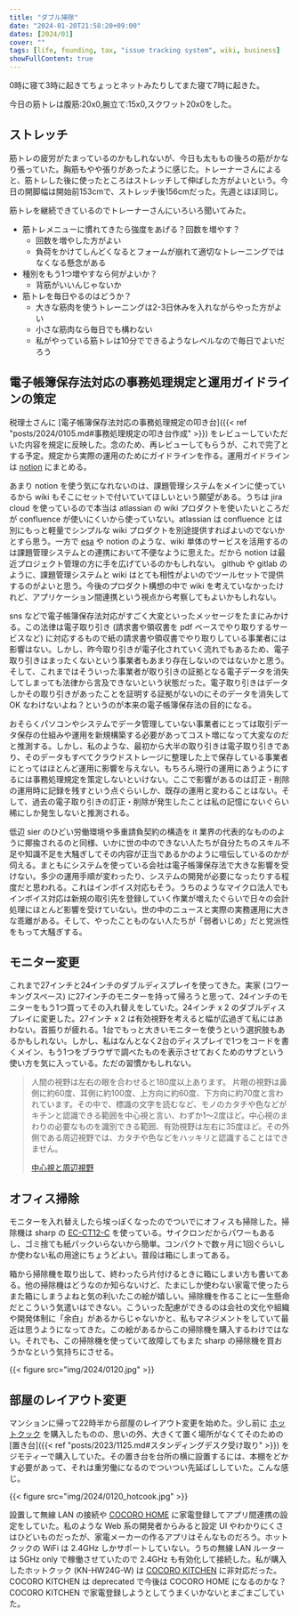 ```yaml
---
title: "ダブル掃除"
date: "2024-01-20T21:58:20+09:00"
dates: [2024/01]
cover: ""
tags: [life, founding, tax, "issue tracking system", wiki, business]
showFullContent: true
---
```


0時に寝て3時に起きてちょっとネットみたりしてまた寝て7時に起きた。

今日の筋トレは腹筋:20x0,腕立て:15x0,スクワット20x0をした。

## ストレッチ

筋トレの疲労がたまっているのかもしれないが、今日も太ももの後ろの筋がかなり張っていた。胸筋もやや張りがあったように感じた。トレーナーさんによると、筋トレした後に使ったところはストレッチして伸ばした方がよいという。今日の開脚幅は開始前153cmで、ストレッチ後156cmだった。先週とほぼ同じ。

筋トレを継続できているのでトレーナーさんにいろいろ聞いてみた。

* 筋トレメニューに慣れてきたら強度をあげる？回数を増やす？
  * 回数を増やした方がよい
  * 負荷をかけてしんどくなるとフォームが崩れて適切なトレーニングではなくなる懸念がある
* 種別をもう1つ増やすなら何がよいか？
  * 背筋がいいんじゃないか
* 筋トレを毎日やるのはどうか？
  * 大きな筋肉を使うトレーニングは2-3日休みを入れながらやった方がよい
  * 小さな筋肉なら毎日でも構わない
  * 私がやっている筋トレは10分でできるようなレベルなので毎日でよいだろう

## 電子帳簿保存法対応の事務処理規定と運用ガイドラインの策定

税理士さんに [電子帳簿保存法対応の事務処理規定の叩き台]({{< ref "posts/2024/0105.md#事務処理規定の叩き台作成" >}}) をレビューしていただいた内容を規定に反映した。念のため、再レビューしてもらうが、これで完了とする予定。規定から実際の運用のためにガイドラインを作る。運用ガイドラインは [notion](https://www.notion.so/ja-jp) にまとめる。

あまり notion を使う気になれないのは、課題管理システムをメインに使っているから wiki もそこにセットで付いていてほしいという願望がある。うちは jira cloud を使っているので本当は atlassian の wiki プロダクトを使いたいところだが confluence が使いにくいから使っていない。atlassian は confluence とは別にもっと軽量でシンプルな wiki プロダクトを別途提供すればよいのでないかとすら思う。一方で [esa](https://esa.io/) や notion のような、wiki 単体のサービスを活用するのは課題管理システムとの連携において不便なように思えた。だから notion は最近プロジェクト管理の方に手を広げているのかもしれない。 github や gitlab のように、課題管理システムと wiki はとても相性がよいのでツールセットで提供するのがよいと思う。今後のプロダクト構想の中で wiki を考えていなかったけれど、アプリケーション間連携という視点から考察してもよいかもしれない。

sns などで電子帳簿保存法対応がすごく大変といったメッセージをたまにみかける。この法律は電子取り引き (請求書や領収書を pdf ベースでやり取りするサービスなど) に対応するもので紙の請求書や領収書でやり取りしている事業者には影響はない。しかし、昨今取り引きが電子化されていく流れでもあるため、電子取り引きはまったくないという事業者もあまり存在しないのではないかと思う。そして、これまではそういった事業者が取り引きの証拠となる電子データを消失してしまっても法律から言及できないという状態だった。電子取り引きはデータしかその取り引きがあったことを証明する証拠がないのにそのデータを消失して OK なわけないよね？というのが本来の電子帳簿保存法の目的になる。

おそらくパソコンやシステムでデータ管理していない事業者にとっては取引データ保存の仕組みや運用を新規構築する必要があってコスト増になって大変なのだと推測する。しかし、私のような、最初から大半の取り引きは電子取り引きであり、そのデータもすべてクラウドストレージに整理した上で保存している事業者にとってはほとんど運用に影響を与えない。もちろん現行の運用にあうようにするには事務処理規定を策定しないといけない。ここで影響があるのは訂正・削除の運用時に記録を残すという点ぐらいしか、既存の運用と変わることはない。そして、過去の電子取り引きの訂正・削除が発生したことは私の記憶にないぐらい稀にしか発生しないと推測される。

低辺 sier のひどい労働環境や多重請負契約の構造を it 業界の代表的なもののように揶揄されるのと同様、いかに世の中のできない人たちが自分たちのスキル不足や知識不足を大騒ぎしてその内容が正当であるかのように喧伝しているのかが伺える。まともにシステムを使っている会社は電子帳簿保存法で大きな影響を受けない。多少の運用手順が変わったり、システムの開発が必要になったりする程度だと思われる。これはインボイス対応もそう。うちのようなマイクロ法人でもインボイス対応は新規の取引先を登録していく作業が増えたぐらいで日々の会計処理にほとんど影響を受けていない。世の中のニュースと実際の実務運用に大きな乖離がある。そして、やったことものない人たちが「弱者いじめ」だと党派性をもって大騒ぎする。

## モニター変更

これまで27インチと24インチのダブルディスプレイを使ってきた。実家 (コワーキングスペース) に27インチのモニターを持って帰ろうと思って、24インチのモニターをもう1つ買ってその入れ替えをしていた。24インチ x 2 のダブルディスプレイに変更した。27インチ x 2 は有効視野を考えると幅が広過ぎて私にはあわない。首振りが疲れる。1台でもっと大きいモニターを使うという選択肢もあるかもしれない。しかし、私はなんとなく2台のディスプレイで1つをコードを書くメイン、もう1つをブラウザで調べたものを表示させておくためのサブという使い方を気に入っている。ただの習慣かもしれない。

> 人間の視野は左右の眼を合わせると180度以上あります。 片眼の視野は鼻側に約60度、耳側に約100度、上方向に約60度、下方向に約70度と言われています。その中で、標識の文字を読むなど、モノのカタチや色などがキチンと認識できる範囲を中心視と言い、わずか1～2度ほど。中心視のまわりの必要なものを識別できる範囲、有効視野は左右に35度ほど。その外側である周辺視野では、カタチや色などをハッキリと認識することはできません。
> 
> [中心視と周辺視野](https://global.honda/jp/safetyinfo/think_safety/vol14/vision/)

## オフィス掃除

モニターを入れ替えしたら埃っぽくなったのでついでにオフィスも掃除した。掃除機は sharp の [EC-CT12-C](https://jp.sharp/souji/products/ecct12.html) を使っている。サイクロンだからパワーもあるし、ゴミ捨ても紙パックいらないから簡単。コンパクトで数ヶ月に1回ぐらいしか使わない私の用途にちょうどよい。普段は箱にしまってある。

箱から掃除機を取り出して、終わったら片付けるときに箱にしまい方も書いてある。他の掃除機はどうなのか知らないけど、たまにしか使わない家電で使ったらまた箱にしまうよねと気の利いたこの絵が嬉しい。掃除機を作ることに一生懸命だとこういう気遣いはできない。こういった配慮ができるのは会社の文化や組織や開発体制に「余白」があるからじゃないかと、私もマネジメントをしていて最近は思うようになってきた。この絵があるからこの掃除機を購入するわけではない。それでも、この掃除機を使っていて故障してもまた sharp の掃除機を買おうかなという気持ちにさせる。

{{< figure src="img/2024/0120.jpg" >}}

## 部屋のレイアウト変更

マンションに帰って22時半から部屋のレイアウト変更を始めた。少し前に [ホットクック](https://jp.sharp/hotcook/) を購入したものの、思いの外、大きくて置く場所がなくてそのための [置き台]({{< ref "posts/2023/1125.md#スタンディングデスク受け取り" >}}) をジモティーで購入していた。その置き台を台所の横に設置するには、本棚をどかす必要があって、それは重労働になるのでついつい先延ばししていた。こんな感じ。

{{< figure src="img/2024/0120_hotcook.jpg" >}}

設置して無線 LAN の接続や [COCORO HOME](https://cocoroplus.jp.sharp/home/) に家電登録してアプリ間連携の設定をしていた。私のような Web 系の開発者からみると設定 UI やわかりにくさはひどいものだったが、家電メーカーの作るアプリはそんなものだろう。ホットクックの WiFi は 2.4GHz しかサポートしていない。うちの無線 LAN ルーターは 5GHz only で稼働させていたので 2.4GHz も有効化して接続した。私が購入したホットクック (KN-HW24G-W) は [COCORO KITCHEN](https://cocoroplus.jp.sharp/kitchen/) に非対応だった。COCORO KITCHEN は deprecated で今後は COCORO HOME になるのかな？COCORO KITCHEN で家電登録しようとしてうまくいかないとまごまごしていた。
